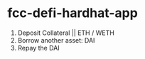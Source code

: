 # fcc-defi-hardhat-app


1. Deposit Collateral || ETH / WETH
2. Borrow another asset: DAI
3. Repay the DAI

